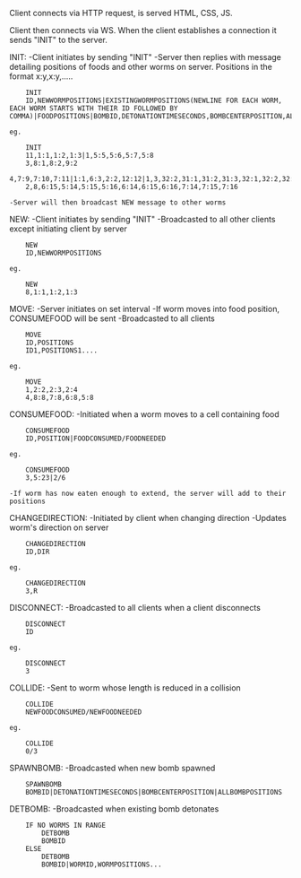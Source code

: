 Client connects via HTTP request, is served HTML, CSS, JS.

Client then connects via WS. When the client establishes a connection it sends "INIT" to the server.

INIT:
    -Client initiates by sending "INIT"
    -Server then replies with message detailing positions of foods and other worms on server. Positions in the format x:y,x:y,.....

        INIT
        ID,NEWWORMPOSITIONS|EXISTINGWORMPOSITIONS(NEWLINE FOR EACH WORM, EACH WORM STARTS WITH THEIR ID FOLLOWED BY COMMA)|FOODPOSITIONS|BOMBID,DETONATIONTIMESECONDS,BOMBCENTERPOSITION,ALLBOMBPOSITIONS

    eg.

        INIT
        11,1:1,1:2,1:3|1,5:5,5:6,5:7,5:8
        3,8:1,8:2,9:2
        4,7:9,7:10,7:11|1:1,6:3,2:2,12:12|1,3,32:2,31:1,31:2,31:3,32:1,32:2,32:3,33:1,33:2,33:3
        2,8,6:15,5:14,5:15,5:16,6:14,6:15,6:16,7:14,7:15,7:16

    -Server will then broadcast NEW message to other worms

NEW:
    -Client initiates by sending "INIT"
    -Broadcasted to all other clients except initiating client by server

        NEW
        ID,NEWWORMPOSITIONS

    eg.

        NEW
        8,1:1,1:2,1:3

MOVE:
    -Server initiates on set interval
    -If worm moves into food position, CONSUMEFOOD will be sent
    -Broadcasted to all clients

        MOVE
        ID,POSITIONS
        ID1,POSITIONS1....

    eg.

        MOVE
        1,2:2,2:3,2:4
        4,8:8,7:8,6:8,5:8

CONSUMEFOOD:
    -Initiated when a worm moves to a cell containing food

        CONSUMEFOOD
        ID,POSITION|FOODCONSUMED/FOODNEEDED

    eg.

        CONSUMEFOOD
        3,5:23|2/6

    -If worm has now eaten enough to extend, the server will add to their positions

CHANGEDIRECTION:
    -Initiated by client when changing direction
    -Updates worm's direction on server

        CHANGEDIRECTION
        ID,DIR

    eg.

        CHANGEDIRECTION
        3,R

DISCONNECT:
    -Broadcasted to all clients when a client disconnects

        DISCONNECT
        ID

    eg.

        DISCONNECT
        3

COLLIDE:
    -Sent to worm whose length is reduced in a collision

        COLLIDE
        NEWFOODCONSUMED/NEWFOODNEEDED

    eg.

        COLLIDE
        0/3

SPAWNBOMB:
    -Broadcasted when new bomb spawned

        SPAWNBOMB
        BOMBID|DETONATIONTIMESECONDS|BOMBCENTERPOSITION|ALLBOMBPOSITIONS

DETBOMB:
    -Broadcasted when existing bomb detonates

        IF NO WORMS IN RANGE
            DETBOMB
            BOMBID
        ELSE
            DETBOMB
            BOMBID|WORMID,WORMPOSITIONS...
